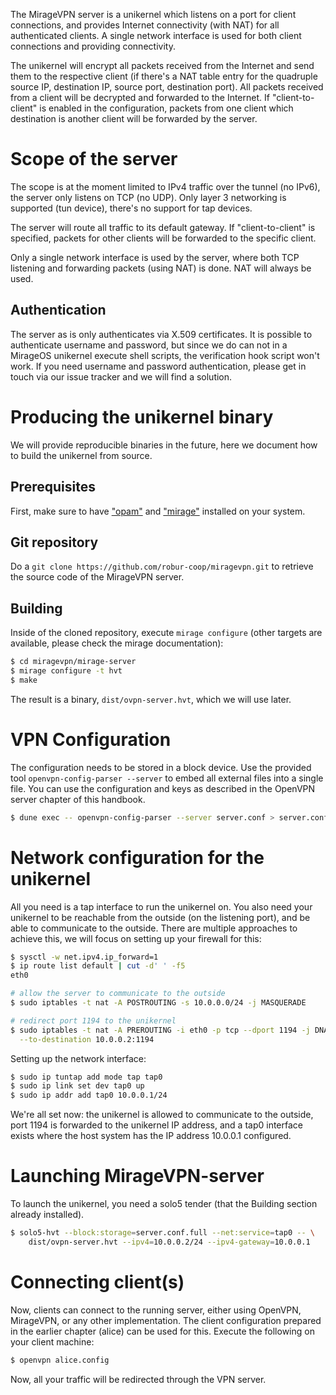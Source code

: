 The MirageVPN server is a unikernel which listens on a port for client
connections, and provides Internet connectivity (with NAT) for all
authenticated clients. A single network interface is used for both client
connections and providing connectivity.

The unikernel will encrypt all packets received from the Internet and send them
to the respective client (if there's a NAT table entry for the quadruple source
IP, destination IP, source port, destination port). All packets received from a
client will be decrypted and forwarded to the Internet. If "client-to-client" is
enabled in the configuration, packets from one client which destination is
another client will be forwarded by the server.

# Scope of the server

The scope is at the moment limited to IPv4 traffic over the tunnel (no IPv6),
the server only listens on TCP (no UDP). Only layer 3 networking is supported
(tun device), there's no support for tap devices.

The server will route all traffic to its default gateway. If "client-to-client"
is specified, packets for other clients will be forwarded to the specific
client.

Only a single network interface is used by the server, where both TCP listening
and forwarding packets (using NAT) is done. NAT will always be used.

## Authentication

The server as is only authenticates via X.509 certificates. It is possible to
authenticate username and password, but since we do can not in a MirageOS
unikernel execute shell scripts, the verification hook script won't work.
If you need username and password authentication, please get in touch via our
issue tracker and we will find a solution.

# Producing the unikernel binary

We will provide reproducible binaries in the future, here we document how to
build the unikernel from source.

## Prerequisites

First, make sure to have ["opam"](https://opam.ocaml.org) and
["mirage"](https://mirage.io) installed on your system.

## Git repository

Do a `git clone https://github.com/robur-coop/miragevpn.git` to retrieve the
source code of the MirageVPN server.

## Building

Inside of the cloned repository, execute `mirage configure` (other targets are
available, please check the mirage documentation):

```sh
$ cd miragevpn/mirage-server
$ mirage configure -t hvt
$ make
```

The result is a binary, `dist/ovpn-server.hvt`, which we will use later.

# VPN Configuration

The configuration needs to be stored in a block device. Use the provided
tool `openvpn-config-parser --server` to embed all external files into a
single file. You can use the configuration and keys as described in the
OpenVPN server chapter of this handbook.

```sh
$ dune exec -- openvpn-config-parser --server server.conf > server.conf.full
```

# Network configuration for the unikernel

All you need is a tap interface to run the unikernel on. You also need your
unikernel to be reachable from the outside (on the listening port), and be able
to communicate to the outside. There are multiple approaches to achieve this,
we will focus on setting up your firewall for this:

```sh
$ sysctl -w net.ipv4.ip_forward=1
$ ip route list default | cut -d' ' -f5
eth0

# allow the server to communicate to the outside
$ sudo iptables -t nat -A POSTROUTING -s 10.0.0.0/24 -j MASQUERADE

# redirect port 1194 to the unikernel
$ sudo iptables -t nat -A PREROUTING -i eth0 -p tcp --dport 1194 -j DNAT \
  --to-destination 10.0.0.2:1194
```

Setting up the network interface:

```sh
$ sudo ip tuntap add mode tap tap0
$ sudo ip link set dev tap0 up
$ sudo ip addr add tap0 10.0.0.1/24
```

We're all set now: the unikernel is allowed to communicate to the outside,
port 1194 is forwarded to the unikernel IP address, and a tap0 interface
exists where the host system has the IP address 10.0.0.1 configured.

# Launching MirageVPN-server

To launch the unikernel, you need a solo5 tender (that the Building section
already installed).

```sh
$ solo5-hvt --block:storage=server.conf.full --net:service=tap0 -- \
    dist/ovpn-server.hvt --ipv4=10.0.0.2/24 --ipv4-gateway=10.0.0.1
```

# Connecting client(s)

Now, clients can connect to the running server, either using OpenVPN,
MirageVPN, or any other implementation. The client configuration prepared in
the earlier chapter (alice) can be used for this. Execute the following on
your client machine:

```sh
$ openvpn alice.config
```

Now, all your traffic will be redirected through the VPN server.
